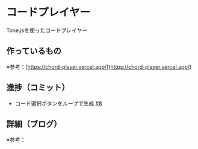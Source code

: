 # コードプレイヤー

Tone.jsを使ったコードプレイヤー

## 作っているもの

※参考：[https://chord-player.vercel.app/](https://chord-player.vercel.app/)

## 進捗（コミット）

- コード選択ボタンをループで生成 [#8](https://github.com/ryo-i/next-app-started/issues/8)

## 詳細（ブログ）

※参考：[]()